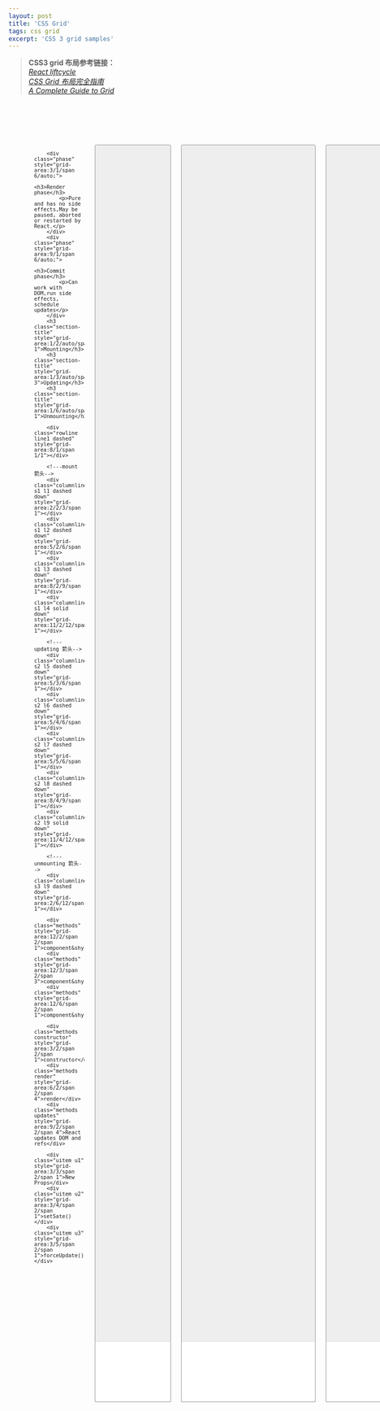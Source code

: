 ```yaml
---
layout: post
title: 'CSS Grid'
tags: css grid
excerpt: 'CSS 3 grid samples'
---
```


> **CSS3 grid 布局参考链接：**<br/>
> *[React liftcycle](http://projects.wojtekmaj.pl/react-lifecycle-methods-diagram/)*<br/>
> *[CSS Grid 布局完全指南](https://www.html.cn/archives/8510/)*<br/>
> *[A Complete Guide to Grid](https://css-tricks.com/snippets/css/complete-guide-grid/)*

<br/>
<br/>

<style>
    .my-grid .container{
        font-size:12px;
        display:grid;
        max-width: 80%;
        margin:0 auto;
        grid-gap: 20px 20px;
        grid-template-columns: minmax(100px, auto) minmax(150px, auto) repeat(3, minmax(75px, auto)) minmax(150px, auto)
    }
    .my-grid section{
        background: #eee;
        border:1px solid #999;
        border-radius: 3px; 
    }
    .my-grid .phase{
        display: flex;
        justify-content: center;
        align-items: center;
        flex-direction: column;
    }
    .my-grid h3{
        margin:0;
    }
    .my-grid p{
        margin:0;
    }
    .my-grid .section-title{
        display: flex;
        justify-content: center;
        height:40px;
        align-items:center;
    }
    .my-grid .methods{
        background:lightgreen;
        border: 1px solid green;
        border-radius: 3px;
        margin: 0 15px;
        text-align:center;
        padding: 10px 8px;
    }
    .my-grid .uitem{
        margin:0 15px;
        padding: 10px 0px;
        text-align: center;
    }
    .my-grid .rowline{
        height:0;
        border:0;
        border-bottom:1px solid #333;
    }
    .my-grid .columnline{
        border:0;
        width:0;
        border-right:1px solid #333;
        position:relative;
        margin: -20px auto -10px 50%;
    }
    .my-grid .columnline.down:after{
        content: "";
        display: block;
        position: absolute;
        bottom: -5px;
        left: -3px
    }
    .my-grid .columnline.down:after{
        width: 7px;
        height: 10px;
        background: #333;
        clip-path: polygon(0 0,100% 0,50% 100%);
    }
    .my-grid .dashed{
        border-style: dashed;
    }
    .my-grid .solid{
        border-style: solid;
    }
    .my-grid .constructor{
        background:lightskyblue;
    }
    .my-grid .render{
        background: skyblue;
    }
    .my-grid .updates{
        background:lightyellow;
    }
    .my-grid .section-white{
        background:white;
        border:1px solid #999;
        border-top-color:#ddd;
        border-radius: 3px;
        border-top-left-radius: 0;
        border-top-right-radius: 0;
    }
</style>




<div class='my-grid' style="margin:50px auto;">
<div class="container">
        <section class="s1" style="grid-area:1/2/span 14/span 1;"></section>
        <section class="s2" style="grid-area:1/3/span 14/span 3;"></section>
        <section class="s3" style="grid-area:1/6/span 14/span 1;"></section>
        <div class="section-white s1" style="grid-area:8/2/span 7/span 1"></div>
        <div class="section-white s2" style="grid-area:8/3/span 7/span 3"></div>
        <div class="section-white s3" style="grid-area:8/6/span 7/span 1"></div>
    
        <div class="phase" style="grid-area:3/1/span 6/auto;">
            <h3>Render phase</h3>
            <p>Pure and has no side effects,May be paused, aborted or restarted by React.</p>
        </div>
        <div class="phase" style="grid-area:9/1/span 6/auto;">
            <h3>Commit phase</h3>
            <p>Can work with DOM,run side effects, schedule updates</p>
        </div>
        <h3 class="section-title" style="grid-area:1/2/auto/span 1">Mounting</h3>
        <h3 class="section-title" style="grid-area:1/3/auto/span 3">Updating</h3>
        <h3 class="section-title" style="grid-area:1/6/auto/span 1">Unmounting</h3>

        <div class="rowline line1 dashed" style="grid-area:8/1/span 1/1"></div>

        <!---mount 箭头-->
        <div class="columnline s1 l1 dashed down" style="grid-area:2/2/3/span 1"></div>
        <div class="columnline s1 l2 dashed down" style="grid-area:5/2/6/span 1"></div>
        <div class="columnline s1 l3 dashed down" style="grid-area:8/2/9/span 1"></div> 
        <div class="columnline s1 l4 solid down" style="grid-area:11/2/12/span 1"></div>
        
        <!---updating 箭头-->
        <div class="columnline s2 l5 dashed down" style="grid-area:5/3/6/span 1"></div>
        <div class="columnline s2 l6 dashed down" style="grid-area:5/4/6/span 1"></div>
        <div class="columnline s2 l7 dashed down" style="grid-area:5/5/6/span 1"></div>
        <div class="columnline s2 l8 dashed down" style="grid-area:8/4/9/span 1"></div> 
        <div class="columnline s2 l9 solid down" style="grid-area:11/4/12/span 1"></div>

        <!---unmounting 箭头-->
        <div class="columnline s3 l9 dashed down" style="grid-area:2/6/12/span 1"></div>

        <div class="methods" style="grid-area:12/2/span 2/span 1">component&shy;Did&shy;Mount</div>
        <div class="methods" style="grid-area:12/3/span 2/span 3">component&shy;Did&shy;Update</div>
        <div class="methods" style="grid-area:12/6/span 2/span 1">component&shy;Will&shy;Unmount</div>

        <div class="methods constructor" style="grid-area:3/2/span 2/span 1">constructor</div>
        <div class="methods render" style="grid-area:6/2/span 2/span 4">render</div>
        <div class="methods updates" style="grid-area:9/2/span 2/span 4">React updates DOM and refs</div>

        <div class="uitem u1" style="grid-area:3/3/span 2/span 1">New Props</div>
        <div class="uitem u2" style="grid-area:3/4/span 2/span 1">setSate()</div>
        <div class="uitem u3" style="grid-area:3/5/span 2/span 1">forceUpdate()</div>
</div>
</div>